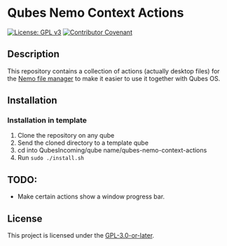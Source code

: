 # Qubes Nemo Context Actions
[![License: GPL v3](https://img.shields.io/badge/License-GPLv3-blue.svg)](https://www.gnu.org/licenses/gpl-3.0) [![Contributor Covenant](https://img.shields.io/badge/Contributor%20Covenant-v2.0%20adopted-ff69b4.svg)](CODE_OF_CONDUCT.md) 

## Description

This repository contains a collection of actions (actually desktop files) for the [Nemo file manager](https://github.com/linuxmint/nemo) to make it easier to use it together with Qubes OS.

## Installation

### Installation in template
1. Clone the repository on any qube
2. Send the cloned directory to a template qube
3. cd into QubesIncoming/qube name/qubes-nemo-context-actions
4. Run `sudo ./install.sh`

## TODO:
- Make certain actions show a window progress bar.

## License
This project is licensed under the [GPL-3.0-or-later](https://www.gnu.org/licenses/gpl-3.0.html).

